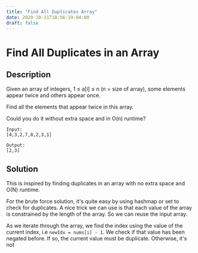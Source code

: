 ```yaml
---
title: "Find All Duplicates Array"
date: 2020-10-21T18:56:19-04:00
draft: false
---
```


# Find All Duplicates in an Array
## Description
Given an array of integers, 1 ≤ a[i] ≤ n (n = size of array), some elements appear twice and others appear once.

Find all the elements that appear twice in this array.

Could you do it without extra space and in O(n) runtime?

```
Input:
[4,3,2,7,8,2,3,1]

Output:
[2,3]
```

## Solution
This is inspired by finding duplicates in an array with no extra space and O(N) runtime.

For the brute force solution, it's quite easy by using hashmap or set to check for duplicates. A nice trick we can use is that each value of the array is constrained by the length of the array. So we can reuse the input array.

As we iterate through the array, we find the index using the value of the current index, i.e `newIdx = nums[i] - 1`. We check if that value has been negated before. If so, the current value must be duplicate. Otherwise, it's not



